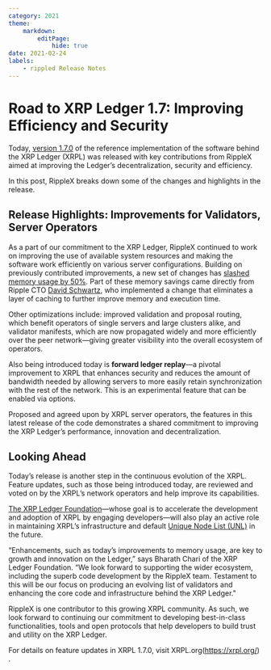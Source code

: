 ```yaml
---
category: 2021
theme:
    markdown:
        editPage:
            hide: true
date: 2021-02-24
labels:
    - rippled Release Notes
---
```

# Road to XRP Ledger 1.7: Improving Efficiency and Security

Today, [version 1.7.0](https://xrpl.org/blog/2021/rippled-1.7.0.html) of the reference implementation of the software behind the XRP Ledger (XRPL) was released with key contributions from RippleX aimed at improving the Ledger’s decentralization, security and efficiency.

In this post, RippleX breaks down some of the changes and highlights in the release.

<!-- BREAK -->

## Release Highlights: Improvements for Validators, Server Operators

As a part of our commitment to the XRP Ledger, RippleX continued to work on improving the use of available system resources and making the software work efficiently on various server configurations. Building on previously contributed improvements, a new set of changes has [slashed memory usage by 50%](https://blog.ripplex.io/how-ripples-c-team-cut-rippleds-memory-footprint-down-to-size/). Part of these memory savings came directly from Ripple CTO [David Schwartz](https://twitter.com/JoelKatz), who implemented a change that eliminates a layer of caching to further improve memory and execution time.

Other optimizations include: improved validation and proposal routing, which benefit operators of single servers and large clusters alike, and validator manifests, which are now propagated widely and more efficiently over the peer network—giving greater visibility into the overall ecosystem of operators.

Also being introduced today is **forward ledger replay**—a pivotal improvement to XRPL that enhances security and reduces the amount of bandwidth needed by allowing servers to more easily retain synchronization with the rest of the network. This is an experimental feature that can be enabled via options.

Proposed and agreed upon by XRPL server operators, the features in this latest release of the code demonstrates a shared commitment to improving the XRP Ledger’s performance, innovation and decentralization.


## Looking Ahead

Today’s release is another step in the continuous evolution of the XRPL. Feature updates, such as those being introduced today, are reviewed and voted on by the XRPL’s network operators and help improve its capabilities.

[The XRP Ledger Foundation](https://xrplf.org/)—whose goal is to accelerate the development and adoption of XRPL by engaging developers—will also play an active role in maintaining XRPL’s infrastructure and default [Unique Node List (UNL)](https://xrpl.org/faq.html#validators-and-unique-node-lists) in the future.

“Enhancements, such as today’s improvements to memory usage, are key to growth and innovation on the Ledger,” says Bharath Chari of the XRP Ledger Foundation. “We look forward to supporting the wider ecosystem, including the superb code development by the RippleX team. Testament to this will be our focus on producing an evolving list of validators and enhancing the core code and infrastructure behind the XRP Ledger."

RippleX is one contributor to this growing XRPL community. As such, we look forward to continuing our commitment to developing best-in-class functionalities, tools and open protocols that help developers to build trust and utility on the XRP Ledger.

For details on feature updates in XRPL 1.7.0, visit XRPL.org(https://xrpl.org/) .
